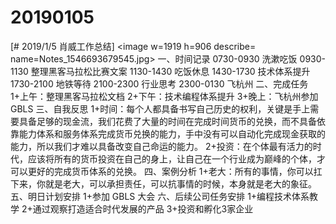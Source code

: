 # 20190105

[# 2019/1/5 肖威工作总结]
<image w=1919 h=906 describe= name=Notes_1546693679545.jpg>
一、时间记录
0730-0930 洗漱吃饭
0930-1130 整理黑客马拉松比赛文案
1130-1430 吃饭休息
1430-1730 技术体系提升
1730-2100 地铁等待
2100-2300 行业思考
2300-0130 飞杭州
二、完成任务
1+上午：整理黑客马拉松文档
2+下午：技术编程体系提升
3+晚上：飞杭州参加 GBLS
三、自我反思
1+时间：每个人都具备书写自己历史的权利，关键是手上需要具备足够的现金流，我们花费了大量的时间在完成时间货币的兑换，而不具备依靠能力体系和服务体系完成货币兑换的能力，手中没有可以自动化完成现金获取的能力，所以我们才难以具备改变自己命运的能力。
2+投资：在个体最有活力的时代，应该将所有的货币投资在自己的身上，让自己在一个行业成为巅峰的个体，才可以更好的完成货币体系的兑换。
四、案例分析
1+老大：所有的事情，你可以扛下来，你就是老大，可以承担责任，可以抗事情的时候，本身就是老大的象征。
五、明日计划安排
1+参加 GBLS 大会
六、后续公司任务安排
1+编程技术体系教学
2+通过观察打造适合时代发展的产品
3+投资和孵化3家企业
